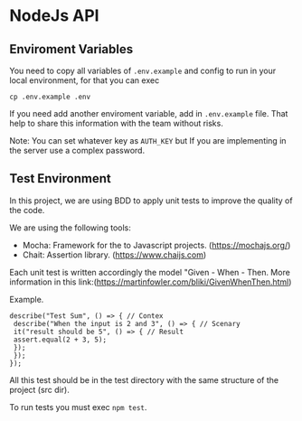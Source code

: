 # NodeJs API

## Enviroment Variables

You need to copy all variables of `.env.example` and config to run in your local environment, for that you can exec 

```
cp .env.example .env 
```

If you need add another enviroment variable, add in `.env.example` file. That help to share this information with the team without risks.

Note: You can set whatever key as `AUTH_KEY` but If you are implementing in the server use a complex password. 

## Test Environment

In this project, we are using BDD to apply unit tests to improve the quality of the code.

We are using the following tools:

* Mocha: Framework for the to Javascript projects.
(https://mochajs.org/)
* Chait: Assertion library.
(https://www.chaijs.com)

Each unit test is written accordingly the model "Given - When - Then. More information in this link:(https://martinfowler.com/bliki/GivenWhenThen.html)

Example.

```
describe("Test Sum", () => { // Contex
 describe("When the input is 2 and 3", () => { // Scenary
 it("result should be 5", () => { // Result
 assert.equal(2 + 3, 5);
 });
 });
});
```

All this test should be in the test directory with the same structure of the project (src dir).

To run tests you must exec `npm test`.

